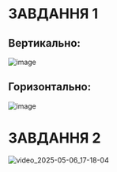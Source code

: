 # ЗАВДАННЯ 1
## Вертикально:
![image](https://github.com/user-attachments/assets/c44b73b9-2ff2-4a81-b7b2-32c795a2e682)

## Горизонтально:
![image](https://github.com/user-attachments/assets/48de958c-ea71-4b76-8f99-e729b0ca913e)

# ЗАВДАННЯ 2 

![video_2025-05-06_17-18-04](https://github.com/user-attachments/assets/85c965d9-998d-4232-af22-85c613d4fb82)
